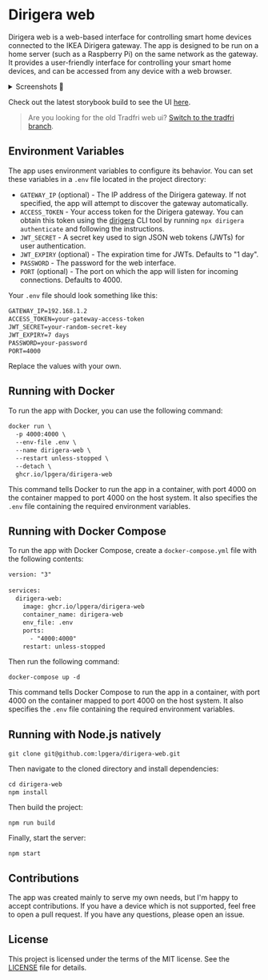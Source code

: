 # Dirigera web

Dirigera web is a web-based interface for controlling smart home devices connected to the IKEA Dirigera gateway. The app
is designed to be run on a home server (such as a Raspberry Pi) on the same network as the gateway. It provides a
user-friendly interface for controlling your smart home devices, and can be accessed from any device with a web browser.

<details>
  <summary>Screenshots 📸</summary>
  <hr />
  <img alt="Screenshot of quick controls page" src="./screenshot1.png" />
  <hr />
  <img alt="Screenshot of room page" src="./screenshot2.png" />
  <hr />
</details>

Check out the latest storybook build to see the UI
[here](https://www.chromatic.com/library?appId=61753f54931d3b003a535d15&branch=master).

> Are you looking for the old Tradfri web ui?
> [Switch to the tradfri branch](https://github.com/lpgera/tradfri-web-ui/tree/tradfri).

## Environment Variables

The app uses environment variables to configure its behavior. You can set these variables in a `.env` file located in
the project directory:

- `GATEWAY_IP` (optional) - The IP address of the Dirigera gateway. If not specified, the app will attempt to discover
  the gateway automatically.
- `ACCESS_TOKEN` - Your access token for the Dirigera gateway. You can obtain this token using the
  [dirigera](https://github.com/lpgera/dirigera) CLI tool by running `npx dirigera authenticate` and following the
  instructions.
- `JWT_SECRET` - A secret key used to sign JSON web tokens (JWTs) for user authentication.
- `JWT_EXPIRY` (optional) - The expiration time for JWTs. Defaults to "1 day".
- `PASSWORD` - The password for the web interface.
- `PORT` (optional) - The port on which the app will listen for incoming connections. Defaults to 4000.

Your `.env` file should look something like this:

```
GATEWAY_IP=192.168.1.2
ACCESS_TOKEN=your-gateway-access-token
JWT_SECRET=your-random-secret-key
JWT_EXPIRY=7 days
PASSWORD=your-password
PORT=4000
```

Replace the values with your own.

## Running with Docker

To run the app with Docker, you can use the following command:

```
docker run \
  -p 4000:4000 \
  --env-file .env \
  --name dirigera-web \
  --restart unless-stopped \
  --detach \
  ghcr.io/lpgera/dirigera-web
```

This command tells Docker to run the app in a container, with port 4000 on the container mapped to port 4000 on the host
system. It also specifies the `.env` file containing the required environment variables.

## Running with Docker Compose

To run the app with Docker Compose, create a `docker-compose.yml` file with the following contents:

```
version: "3"

services:
  dirigera-web:
    image: ghcr.io/lpgera/dirigera-web
    container_name: dirigera-web
    env_file: .env
    ports:
      - "4000:4000"
    restart: unless-stopped
```

Then run the following command:

```
docker-compose up -d
```

This command tells Docker Compose to run the app in a container, with port 4000 on the container mapped to
port 4000 on the host system. It also specifies the `.env` file containing the required environment variables.

## Running with Node.js natively

```
git clone git@github.com:lpgera/dirigera-web.git
```

Then navigate to the cloned directory and install dependencies:

```
cd dirigera-web
npm install
```

Then build the project:

```
npm run build
```

Finally, start the server:

```
npm start
```

## Contributions

The app was created mainly to serve my own needs, but I'm happy to accept contributions. If you have a device which is
not supported, feel free to open a pull request. If you have any questions, please open an issue.

## License

This project is licensed under the terms of the MIT license. See the [LICENSE](./LICENSE) file for details.
